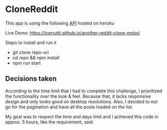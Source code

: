 # CloneReddit

This app is using the following
<a href="https://github.com/jcerrutti/another-reddit-rest-api" target="_blank">API</a> hosted on heroku

Live Demo: https://jcerrutti.github.io/another-reddit-clone-mobx/

Steps to install and run it

- git clone repo-uri
- cd repo && npm install
- npm run start

## Decisions taken

According to the time limit that I had to complete this challenge, I prioritized the functionality over the look & feel. Because that, it lacks responsive design and only looks good on desktop resolutions.
Also, I decided to not go for the pagination and have all the posts loaded on the list.

My goal was to respect the time and days limit and I achieved this code in approx. 5 hours, like the requirement, said.
